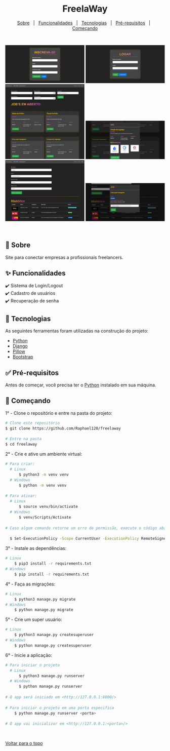 <div align="center" id="top"> 
  <h1>FreelaWay</h1>
</div>

<p align="center">
  <a href="#sobre">Sobre</a> &#xa0; | &#xa0; 
  <a href="#funcionalidades">Funcionalidades</a> &#xa0; | &#xa0;
  <a href="#tecnologias">Tecnologias</a> &#xa0; | &#xa0;
  <a href="#pre-requisitos">Pré-requisitos</a> &#xa0; | &#xa0;
  <a href="#comecando">Começando</a>
</p>

<br>

<p align="center">
  <img alt="Cadastro" src="assets/images/pagina_de_cadastro.jpeg" width=250>
  <img alt="Login" src="assets/images/pagina_de_login.jpeg" width=250>
  <img alt="Encontrar jobs" src="assets/images/encontrar_jobs.jpeg" width=250>
  <img alt="Detalhes do job" src="assets/images/detalhes_job.jpeg" width=250>
  <img alt="Perfil" src="assets/images/perfil.jpeg" width=250>
  <img alt="Enviar job" src="assets/images/perfil_enviar_job.jpeg" width=250>
</p>

<br>

## <div id="sobre">🎯 Sobre</div>

Site para conectar empresas a profissionais freelancers.


## <div id="funcionalidades">✨ Funcionalidades</div>

✔️ Sistema de Login/Logout\
✔️ Cadastro de usuários\
✔️ Recuperação de senha
<!-- ✔️ Ativação de conta via E-mail -->


## <div id="tecnologias">🚀 Tecnologias</div>

As seguintes ferramentas foram utilizadas na construção do projeto:

- [Python](https://www.python.org/)
- [Django](https://www.djangoproject.com/)
- [Pillow](https://python-pillow.org/)
- [Bootstrap](https://getbootstrap.com/)


## <div id="pre-requisitos">✅ Pré-requisitos</div>

Antes de começar, você precisa ter o [Python](https://www.python.org/downloads/) instalado em sua máquina.


## <div id="comecando">🏁 Começando</div>

1° - Clone o repositório e entre na pasta do projeto:

```bash
# Clone este repositório
$ git clone https://github.com/Raphael120/freelaway

# Entre na pasta
$ cd freelaway
```

2° - Crie e ative um ambiente virtual:

```bash
# Para criar:
  # Linux
      $ python3 -m venv venv
  # Windows
      $ python -m venv venv

# Para ativar:
  # Linux
      $ source venv/bin/activate
  # Windows
      $ venv/Scripts/Activate

# Caso algum comando retorne um erro de permissão, execute o código abaixo e tente novamente:

  $ Set-ExecutionPolicy -Scope CurrentUser -ExecutionPolicy RemoteSigned
```

3° - Instale as dependências:

```bash
# Linux
    $ pip3 install -r requirements.txt
# Windows
    $ pip install -r requirements.txt
```

4° - Faça as migrações:

```bash
# Linux
    $ python3 manage.py migrate
# Windows
    $ python manage.py migrate
```

5° - Crie um super usuário:

```bash
# Linux
    $ python3 manage.py createsuperuser
# Windows
    $ python manage.py createsuperuser
```

6° - Inicie a aplicação:

```bash
# Para iniciar o projeto
  # Linux
      $ python3 manage.py runserver
  # Windows
      $ python manage.py runserver

# O app será iniciado em <http://127.0.0.1:8000/>

# Para iniciar o projeto em uma porta especifica
    $ python manage.py runserver <porta>

# O app vai inicializar em <http://127.0.0.1:<porta>/>
```

&#xa0;

<a href="#top">Voltar para o topo</a>